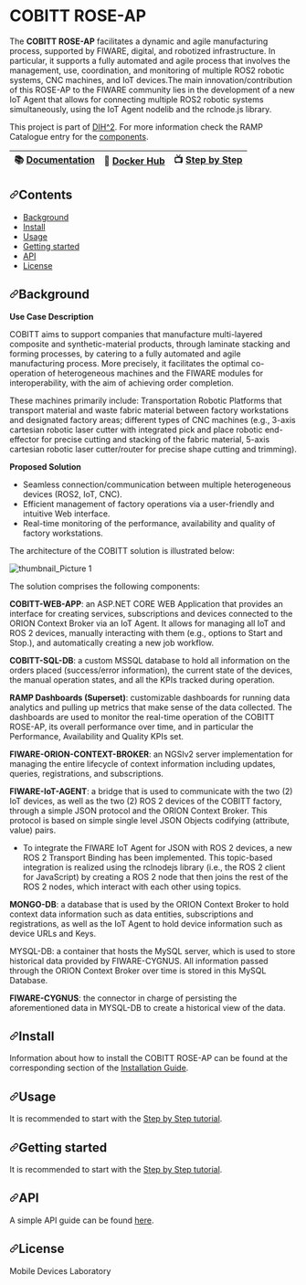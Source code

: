# COBITT ROSE-AP

<p>The <b>COBITT ROSE-AP</b> facilitates a dynamic and agile manufacturing process, supported by FIWARE, digital, and robotized infrastructure. In particular, it supports a fully automated and agile  process that involves the management, use, coordination, and monitoring of multiple  ROS2 robotic systems, CNC machines, and IoT devices.The main innovation/contribution of this ROSE-AP  to the FIWARE community lies in the development of a new IoT Agent that allows for connecting multiple ROS2 robotic systems simultaneously, using the IoT Agent nodelib and the rclnode.js  library.</p>

<p dir="auto">This project is part of <a href="http://www.dih-squared.eu/" rel="nofollow">DIH^2</a>. For more information check the RAMP Catalogue entry for the
<a href="https://github.com/ramp-eu">components</a>.</p>

<table>
<thead>
<tr>
<th><g-emoji class="g-emoji" alias="books" fallback-src="https://github.githubassets.com/images/icons/emoji/unicode/1f4da.png">📚</g-emoji> <a href="#usage" rel="nofollow">Documentation</a></th>
<th><g-emoji class="g-emoji" alias="whale" fallback-src="https://github.githubassets.com/images/icons/emoji/unicode/1f433.png">🐳</g-emoji> <a href="https://hub.docker.com/r/iasonasiasonos/dih2_webapp" rel="nofollow">Docker Hub</a></th>
<th><g-emoji class="g-emoji" alias="tv" fallback-src="https://github.githubassets.com/images/icons/emoji/unicode/1f4fa.png">📺</g-emoji> <a href="https://youtu.be/z5BjUznFawQ" rel="nofollow">Step by Step</a></th>
</tr>
</thead>
</table>

<h2 dir="auto"><a id="user-content-contents" class="anchor" aria-hidden="true" href="#contents"><svg class="octicon octicon-link" viewBox="0 0 16 16" version="1.1" width="16" height="16" aria-hidden="true"><path fill-rule="evenodd" d="M7.775 3.275a.75.75 0 001.06 1.06l1.25-1.25a2 2 0 112.83 2.83l-2.5 2.5a2 2 0 01-2.83 0 .75.75 0 00-1.06 1.06 3.5 3.5 0 004.95 0l2.5-2.5a3.5 3.5 0 00-4.95-4.95l-1.25 1.25zm-4.69 9.64a2 2 0 010-2.83l2.5-2.5a2 2 0 012.83 0 .75.75 0 001.06-1.06 3.5 3.5 0 00-4.95 0l-2.5 2.5a3.5 3.5 0 004.95 4.95l1.25-1.25a.75.75 0 00-1.06-1.06l-1.25 1.25a2 2 0 01-2.83 0z"></path></svg></a>Contents</h2>

<ul dir="auto">
<li><a href="#background">Background</a></li>
<li><a href="#install">Install</a></li>
<li><a href="#usage">Usage</a></li>
<li><a href="#getting-started">Getting started</a></li>
<li><a href="#api">API</a></li>
<li><a href="#license">License</a></li>
</ul>

<h2 dir="auto"><a id="user-content-background" class="anchor" aria-hidden="true" href="#background"><svg class="octicon octicon-link" viewBox="0 0 16 16" version="1.1" width="16" height="16" aria-hidden="true"><path fill-rule="evenodd" d="M7.775 3.275a.75.75 0 001.06 1.06l1.25-1.25a2 2 0 112.83 2.83l-2.5 2.5a2 2 0 01-2.83 0 .75.75 0 00-1.06 1.06 3.5 3.5 0 004.95 0l2.5-2.5a3.5 3.5 0 00-4.95-4.95l-1.25 1.25zm-4.69 9.64a2 2 0 010-2.83l2.5-2.5a2 2 0 012.83 0 .75.75 0 001.06-1.06 3.5 3.5 0 00-4.95 0l-2.5 2.5a3.5 3.5 0 004.95 4.95l1.25-1.25a.75.75 0 00-1.06-1.06l-1.25 1.25a2 2 0 01-2.83 0z"></path></svg></a>Background</h2>

<p><b>Use Case Description</b></p>
<p>
COBITT aims to support companies that manufacture multi-layered composite and synthetic-material products, through laminate stacking and forming processes, by catering to a fully automated and agile manufacturing process. More precisely, it facilitates the optimal co-operation of heterogeneous machines and the FIWARE modules for interoperability, with the aim of achieving order completion.

These machines primarily include: Transportation Robotic Platforms that transport material and waste fabric material between factory workstations and designated factory areas; different types of  CNC machines (e.g., 3-axis cartesian robotic laser cutter with integrated pick and place robotic end-effector for precise cutting and stacking of the fabric material, 5-axis cartesian robotic laser  cutter/router for precise shape cutting and trimming).
</p>

<p>
<b>Proposed Solution</b>
</p>
<p>
<ul>
  <li>
  Seamless connection/communication between multiple heterogeneous devices (ROS2, IoT, CNC).
  </li>
  <li>
  Efficient management of factory operations via a user-friendly and intuitive Web interface.
  </li>
  <li>
  Real-time monitoring of the performance, availability and quality of factory workstations.
  </li>
</ul>

The architecture of the COBITT solution is illustrated below:

![thumbnail_Picture 1](https://user-images.githubusercontent.com/15981121/201089310-779658b7-9d8a-499c-b999-cd80e81c237d.png)

The solution comprises the following components:

<b>COBITT-WEB-APP</b>: an ASP.NET CORE WEB Application that provides an interface for creating services, subscriptions and devices connected to the ORION Context Broker via an IoT Agent. It allows for managing all IoT and ROS 2 devices, manually interacting with them (e.g., options to Start and Stop.), and automatically creating a new job workflow.

<b>COBITT-SQL-DB</b>: a custom MSSQL database to hold all information on the orders placed (success/error information), the current state of the devices, the manual operation states, and all the KPIs tracked during operation.

<b>RAMP Dashboards (Superset)</b>: customizable dashboards for running data analytics and pulling up metrics that make sense of the data collected. The dashboards are used to monitor the real-time operation of the COBITT ROSE-AP, its overall performance over time, and in particular the Performance, Availability and Quality KPIs set.

<b>FIWARE-ORION-CONTEXT-BROKER</b>: an NGSIv2 server implementation for managing the entire lifecycle of context information including updates, queries, registrations, and subscriptions.

<b>FIWARE-IoT-AGENT</b>: a bridge that is used to communicate with the two (2) IoT devices, as well as the two (2) ROS 2 devices of the COBITT factory, through a simple JSON protocol and the ORION Context Broker. This protocol is based on simple single level JSON Objects codifying (attribute, value) pairs.

<ul>
  <li>
  To integrate the FIWARE IoT Agent for JSON with ROS 2 devices, a new ROS 2 Transport Binding has been implemented. This topic-based integration is realized using the rclnodejs library (i.e., the ROS 2 client for JavaScript) by creating a ROS 2 node that then joins the rest of the ROS 2 nodes, which interact with each other using topics.
  </li>
</ul>


<b>MONGO-DB</b>:  a database that is used by the ORION Context Broker to hold context data information such as data entities, subscriptions and registrations, as well as the IoT Agent to hold device information such as device URLs and Keys.

MYSQL-DB: a container that hosts the MySQL server, which is used to store historical data provided by FIWARE-CYGNUS. All information passed through the ORION Context Broker over time is stored in this MySQL Database.

<b>FIWARE-CYGNUS</b>: the connector in charge of persisting the aforementioned data in MYSQL-DB to create a historical view of the data.
</p>

<h2 dir="auto"><a id="user-content-install" class="anchor" aria-hidden="true" href="#install"><svg class="octicon octicon-link" viewBox="0 0 16 16" version="1.1" width="16" height="16" aria-hidden="true"><path fill-rule="evenodd" d="M7.775 3.275a.75.75 0 001.06 1.06l1.25-1.25a2 2 0 112.83 2.83l-2.5 2.5a2 2 0 01-2.83 0 .75.75 0 00-1.06 1.06 3.5 3.5 0 004.95 0l2.5-2.5a3.5 3.5 0 00-4.95-4.95l-1.25 1.25zm-4.69 9.64a2 2 0 010-2.83l2.5-2.5a2 2 0 012.83 0 .75.75 0 001.06-1.06 3.5 3.5 0 00-4.95 0l-2.5 2.5a3.5 3.5 0 004.95 4.95l1.25-1.25a.75.75 0 00-1.06-1.06l-1.25 1.25a2 2 0 01-2.83 0z"></path></svg></a>Install</h2>

<p dir="auto">Information about how to install the COBITT ROSE-AP can be found at the corresponding section of the <a href="https://github.com/iasonasiasonos/COBITT_SOLUTION">Installation Guide</a>.</p>

<h2 dir="auto"><a id="user-content-getting-started" class="anchor" aria-hidden="true" href="#usage"><svg class="octicon octicon-link" viewBox="0 0 16 16" version="1.1" width="16" height="16" aria-hidden="true"><path fill-rule="evenodd" d="M7.775 3.275a.75.75 0 001.06 1.06l1.25-1.25a2 2 0 112.83 2.83l-2.5 2.5a2 2 0 01-2.83 0 .75.75 0 00-1.06 1.06 3.5 3.5 0 004.95 0l2.5-2.5a3.5 3.5 0 00-4.95-4.95l-1.25 1.25zm-4.69 9.64a2 2 0 010-2.83l2.5-2.5a2 2 0 012.83 0 .75.75 0 001.06-1.06 3.5 3.5 0 00-4.95 0l-2.5 2.5a3.5 3.5 0 004.95 4.95l1.25-1.25a.75.75 0 00-1.06-1.06l-1.25 1.25a2 2 0 01-2.83 0z"></path></svg></a>Usage</h2>

<p dir="auto">It is recommended to start with the <a href="https://github.com/iasonasiasonos/COBITT/blob/master/stepbystep.md">Step by Step tutorial</a>.</p>

<h2 dir="auto"><a id="user-content-getting-started" class="anchor" aria-hidden="true" href="#getting-started"><svg class="octicon octicon-link" viewBox="0 0 16 16" version="1.1" width="16" height="16" aria-hidden="true"><path fill-rule="evenodd" d="M7.775 3.275a.75.75 0 001.06 1.06l1.25-1.25a2 2 0 112.83 2.83l-2.5 2.5a2 2 0 01-2.83 0 .75.75 0 00-1.06 1.06 3.5 3.5 0 004.95 0l2.5-2.5a3.5 3.5 0 00-4.95-4.95l-1.25 1.25zm-4.69 9.64a2 2 0 010-2.83l2.5-2.5a2 2 0 012.83 0 .75.75 0 001.06-1.06 3.5 3.5 0 00-4.95 0l-2.5 2.5a3.5 3.5 0 004.95 4.95l1.25-1.25a.75.75 0 00-1.06-1.06l-1.25 1.25a2 2 0 01-2.83 0z"></path></svg></a>Getting started</h2>

<p dir="auto">It is recommended to start with the <a href="https://github.com/iasonasiasonos/COBITT/blob/master/stepbystep.md">Step by Step tutorial</a>.</p>

<h2 dir="auto"><a id="user-content-api" class="anchor" aria-hidden="true" href="#api"><svg class="octicon octicon-link" viewBox="0 0 16 16" version="1.1" width="16" height="16" aria-hidden="true"><path fill-rule="evenodd" d="M7.775 3.275a.75.75 0 001.06 1.06l1.25-1.25a2 2 0 112.83 2.83l-2.5 2.5a2 2 0 01-2.83 0 .75.75 0 00-1.06 1.06 3.5 3.5 0 004.95 0l2.5-2.5a3.5 3.5 0 00-4.95-4.95l-1.25 1.25zm-4.69 9.64a2 2 0 010-2.83l2.5-2.5a2 2 0 012.83 0 .75.75 0 001.06-1.06 3.5 3.5 0 00-4.95 0l-2.5 2.5a3.5 3.5 0 004.95 4.95l1.25-1.25a.75.75 0 00-1.06-1.06l-1.25 1.25a2 2 0 01-2.83 0z"></path></svg></a>API</h2>

<p dir="auto">A simple API guide can be found <a href="https://github.com/iasonasiasonos/COBITT/blob/master/api.md">here</a>.</p>

<h2 dir="auto"><a id="user-content-license" class="anchor" aria-hidden="true" href="#license"><svg class="octicon octicon-link" viewBox="0 0 16 16" version="1.1" width="16" height="16" aria-hidden="true"><path fill-rule="evenodd" d="M7.775 3.275a.75.75 0 001.06 1.06l1.25-1.25a2 2 0 112.83 2.83l-2.5 2.5a2 2 0 01-2.83 0 .75.75 0 00-1.06 1.06 3.5 3.5 0 004.95 0l2.5-2.5a3.5 3.5 0 00-4.95-4.95l-1.25 1.25zm-4.69 9.64a2 2 0 010-2.83l2.5-2.5a2 2 0 012.83 0 .75.75 0 001.06-1.06 3.5 3.5 0 00-4.95 0l-2.5 2.5a3.5 3.5 0 004.95 4.95l1.25-1.25a.75.75 0 00-1.06-1.06l-1.25 1.25a2 2 0 01-2.83 0z"></path></svg></a>License</h2>

<p dir="auto">Mobile Devices Laboratory</p>


